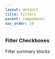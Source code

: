 ```yaml
---
layout: default
title: Filters
parent: Components
nav_order: 10
---
```


### Filter Checkboxes

Filter summary blocks